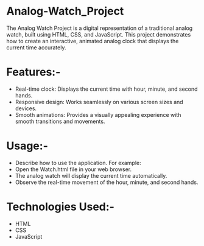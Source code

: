 # Analog-Watch_Project
The Analog Watch Project is a digital representation of a traditional analog watch, built using HTML, CSS, and JavaScript. This project demonstrates how to create an interactive, animated analog clock that displays the current time accurately.

# Features:-
 * Real-time clock: Displays the current time with hour, minute, and second hands.
 * Responsive design: Works seamlessly on various screen sizes and devices.
 * Smooth animations: Provides a visually appealing experience with smooth transitions and movements.

# Usage:-
 * Describe how to use the application. For example:
 * Open the Watch.html file in your web browser.
 *  The analog watch will display the current time automatically.
 * Observe the real-time movement of the hour, minute, and second hands.

# Technologies Used:-
 * HTML
 * CSS
 * JavaScript
